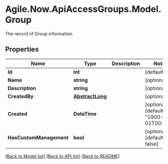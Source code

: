 # Agile.Now.ApiAccessGroups.Model.Group
The record of Group information.

## Properties

Name | Type | Description | Notes
------------ | ------------- | ------------- | -------------
**Id** | **int** |  | [default to 0]
**Name** | **string** |  | [optional] 
**Description** | **string** |  | [optional] 
**CreatedBy** | [**AbstractLong**](AbstractLong.md) |  | [optional] 
**Created** | **DateTime** |  | [optional] [default to "1900-01-01T00:00Z"]
**HasCustomManagement** | **bool** |  | [optional] [default to false]

[[Back to Model list]](../README.md#documentation-for-models) [[Back to API list]](../README.md#documentation-for-api-endpoints) [[Back to README]](../README.md)

